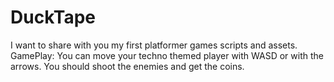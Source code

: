 # DuckTape
I want to share with you my first platformer games scripts and assets. GamePlay: You can move your techno themed player with WASD or with the arrows. You should shoot the enemies and get the coins.
